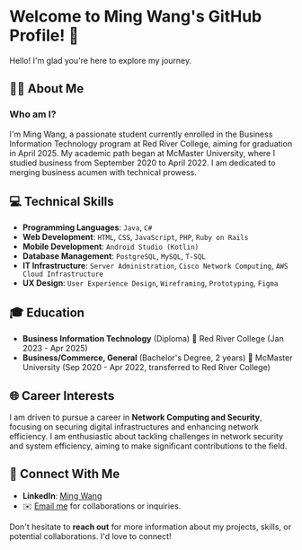 # Welcome to Ming Wang's GitHub Profile! 🌟

Hello! I'm glad you're here to explore my journey.

## 🙋‍♂️ About Me

### Who am I?

I'm Ming Wang, a passionate student currently enrolled in the Business Information Technology program at Red River College, aiming for graduation in April 2025. My academic path began at McMaster University, where I studied business from September 2020 to April 2022. I am dedicated to merging business acumen with technical prowess.

## 💻 Technical Skills

- **Programming Languages**: `Java`, `C#`
- **Web Development**: `HTML`, `CSS`, `JavaScript`, `PHP`, `Ruby on Rails`
- **Mobile Development**: `Android Studio (Kotlin)`
- **Database Management**: `PostgreSQL`, `MySQL`, `T-SQL`
- **IT Infrastructure**: `Server Administration`, `Cisco Network Computing`, `AWS Cloud Infrastructure`
- **UX Design**: `User Experience Design`, `Wireframing`, `Prototyping`, `Figma`

## 🎓 Education

- **Business Information Technology** (Diploma)
  🏢 Red River College (Jan 2023 - Apr 2025)
- **Business/Commerce, General** (Bachelor's Degree, 2 years)
  🏢 McMaster University (Sep 2020 - Apr 2022, transferred to Red River College)

## 🌐 Career Interests

I am driven to pursue a career in **Network Computing and Security**, focusing on securing digital infrastructures and enhancing network efficiency. I am enthusiastic about tackling challenges in network security and system efficiency, aiming to make significant contributions to the field.

## 🔗 Connect With Me

- **LinkedIn**: [Ming Wang](https://www.linkedin.com/in/wangm236)
- ✉️ [Email me](mailto\:mingwang@academic.rrc.ca) for collaborations or inquiries.

Don't hesitate to **reach out** for more information about my projects, skills, or potential collaborations. I'd love to connect!

